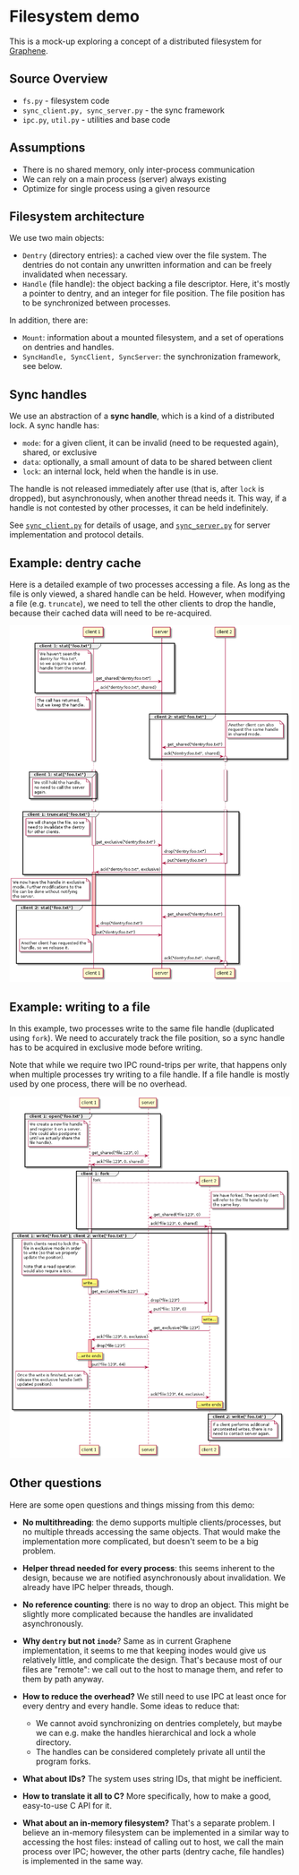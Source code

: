 # Filesystem demo

This is a mock-up exploring a concept of a distributed filesystem for [Graphene](https://github.com/oscarlab/graphene/).

## Source Overview

* `fs.py` - filesystem code
* `sync_client.py, sync_server.py` - the sync framework
* `ipc.py`, `util.py` - utilities and base code

## Assumptions

* There is no shared memory, only inter-process communication
* We can rely on a main process (server) always existing
* Optimize for single process using a given resource

## Filesystem architecture

We use two main objects:

* `Dentry` (directory entries): a cached view over the file system. The dentries do not contain any unwritten information and can be freely invalidated when necessary.
* `Handle` (file handle): the object backing a file descriptor. Here, it's mostly a pointer to dentry, and an integer for file position. The file position has to be synchronized between processes.

In addition, there are:

* `Mount`: information about a mounted filesystem, and a set of operations on dentries and handles.
* `SyncHandle, SyncClient, SyncServer`: the synchronization framework, see below.

## Sync handles

We use an abstraction of a **sync handle**, which is a kind of a distributed lock. A sync handle has:

* `mode`: for a given client, it can be invalid (need to be requested again), shared, or exclusive
* `data`: optionally, a small amount of data to be shared between client 
* `lock`: an internal lock, held when the handle is in use.

The handle is not released immediately after use (that is, after `lock` is dropped), but asynchronously, when another thread needs it. This way, if a handle is not contested by other processes, it can be held indefinitely. 

See [`sync_client.py`](sync_client.py) for details of usage, and [`sync_server.py`](sync_server.py) for server implementation and protocol details.

## Example: dentry cache

Here is a detailed example of two processes accessing a file. As long as the file is only viewed, a shared handle can be held. However, when modifying a file (e.g. `truncate`), we need to tell the other clients to drop the handle, because their cached data will need to be re-acquired. 

![dentry.png](diagrams/dentry.png)

## Example: writing to a file

In this example, two processes write to the same file handle (duplicated using `fork`). We need to accurately track the file position, so a sync handle has to be acquired in exclusive mode before writing.

Note that while we require two IPC round-trips per write, that happens only when multiple processes try writing to a file handle. If a file handle is mostly used by one process, there will be no overhead.

![dentry.png](diagrams/write.png)

## Other questions

Here are some open questions and things missing from this demo:

* **No multithreading**: the demo supports multiple clients/processes, but no multiple threads accessing the same objects. That would make the implementation more complicated, but doesn't seem to be a big problem.

* **Helper thread needed for every process**: this seems inherent to the design, because we are notified asynchronously about invalidation. We already have IPC helper threads, though.

* **No reference counting**: there is no way to drop an object. This might be slightly more complicated because the handles are invalidated asynchronously.

* **Why `dentry` but not `inode`**? Same as in current Graphene implementation, it seems to me that keeping inodes would give us relatively little, and complicate the design. That's because most of our files are "remote": we call out to the host to manage them, and refer to them by path anyway.

* **How to reduce the overhead?** We still need to use IPC at least once for every dentry and every handle. Some ideas to reduce that:
  * We cannot avoid synchronizing on dentries completely, but maybe we can e.g. make the handles hierarchical and lock a whole directory.
  * The handles can be considered completely private all until the program forks. 

* **What about IDs?** The system uses string IDs, that might be inefficient.

* **How to translate it all to C?** More specifically, how to make a good, easy-to-use C API for it.

* **What about an in-memory filesystem?** That's a separate problem. I believe an in-memory filesystem can be implemented in a similar way to accessing the host files: instead of calling out to host, we call the main process over IPC; however, the other parts (dentry cache, file handles) is implemented in the same way.
